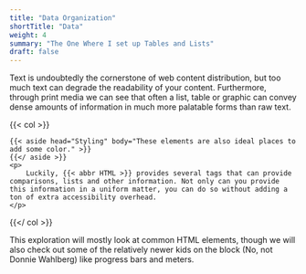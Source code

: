 ```yaml
---
title: "Data Organization"
shortTitle: "Data"
weight: 4
summary: "The One Where I set up Tables and Lists"
draft: false
---
```


Text is undoubtedly the cornerstone of web content distribution, but too much text can degrade the readability of your content.  Furthermore, through print media we can see that often a list, table or graphic can convey dense amounts of information in much more palatable forms than raw text. 

{{< col >}}

    {{< aside head="Styling" body="These elements are also ideal places to add some color." >}}
    {{</ aside >}}
    <p>
        Luckily, {{< abbr HTML >}} provides several tags that can provide comparisons, lists and other information. Not only can you provide this information in a uniform matter, you can do so without adding a ton of extra accessibility overhead.
    </p>

{{</ col >}}

This exploration will mostly look at common HTML elements, though we will also check out some of the relatively newer kids on the block (No, not Donnie Wahlberg) like progress bars and meters.
